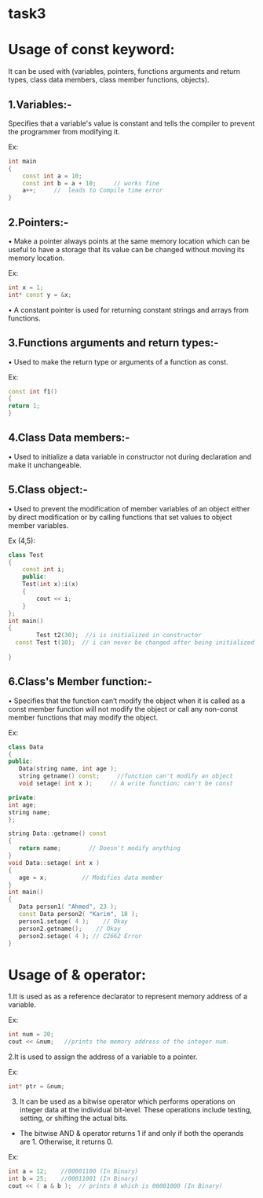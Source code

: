 # task3

# Usage of const keyword:

  It can be used with (variables, pointers, functions arguments and return types, class data members, class member functions, objects).
  
 ##  1.Variables:-

Specifies that a variable's value is constant and tells the compiler to prevent the programmer from modifying it.

Ex:

~~~cpp
int main
{
    const int a = 10;
    const int b = a + 10;     // works fine
    a++;     //  leads to Compile time error   
}
~~~

## 2.Pointers:-

•	Make a pointer always points at the same memory location which can be useful to have a storage that its value can be changed without moving its memory location.

Ex:

~~~cpp
int x = 1;
int* const y = &x;
~~~

•	A constant pointer is used for returning constant strings and arrays from functions.

## 3.Functions arguments and return types:-

•	Used to make the return type or arguments of a function as const.

Ex:

~~~cpp
const int f1()
{
return 1;
}
~~~

## 4.Class Data members:-

•	Used to initialize a data variable in constructor not during declaration and make it unchangeable.

## 5.Class object:-

•	Used to prevent the modification of member variables of an object either by direct modification or by calling functions that set values to object member variables.

Ex (4,5):

~~~cpp
class Test
{
    const int i;
    public:
    Test(int x):i(x)
    {
        cout << i;
    }
};
int main()
{        
        Test t2(30);  //i is initialized in constructor
  const Test t(10);  // i can never be changed after being initialized 
   
} 
~~~

## 6.Class's Member function:-

•	Specifies that the function can’t modify the object when it is called as a const member function will not modify the object or call any non-const member functions that may modify the object.

Ex:

~~~cpp
class Data
{
public:
   Data(string name, int age );
   string getname() const;     //function can't modify an object
   void setage( int x );     // A write function; can't be const

private:
int age;
string name;
};

string Data::getname() const
{
   return name;        // Doesn't modify anything
}
void Data::setage( int x )
{
   age = x;          // Modifies data member
}
int main()
{
   Data person1( "Ahmed", 23 );
   const Data person2( "Karim", 18 );
   person1.setage( 4 );    // Okay
   person2.getname();    // Okay
   person2.setage( 4 ); // C2662 Error
}
~~~


# Usage of & operator:

1.It is used as as a reference declarator to represent memory address of a variable.

Ex:

~~~cpp
int num = 20;
cout << &num;   //prints the memory address of the integer num.
~~~

2.It is used to assign the address of a variable to a pointer.

Ex:
~~~cpp
int* ptr = &num; 
~~~

3.	It can be used as a bitwise operator which performs operations on integer data at the individual bit-level. These operations include testing, setting, or shifting the actual bits.
- The bitwise AND & operator returns 1 if and only if both the operands are 1. Otherwise, it returns 0.

Ex:

~~~cpp
int a = 12;    //00001100 (In Binary)
int b = 25;    //00011001 (In Binary)
cout << ( a & b );  // prints 8 which is 00001000 (In Binary)
~~~
